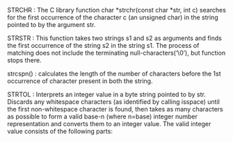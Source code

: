 STRCHR : The C library function char *strchr(const char *str, int c) searches for the first occurrence of the character c (an unsigned char) in the string pointed to by the argument str.

STRSTR : This function takes two strings s1 and s2 as arguments and finds the first occurrence of the string s2 in the string s1. The process of matching does not include the terminating null-characters(‘\0’), but function stops there. 

strcspn() : calculates the length of the number of characters before the 1st occurrence of character present in both the string.

STRTOL : Interprets an integer value in a byte string pointed to by str.
Discards any whitespace characters (as identified by calling isspace) until the first non-whitespace character is found, then takes as many characters as possible to form a valid base-n (where n=base) integer number representation and converts them to an integer value. The valid integer value consists of the following parts: